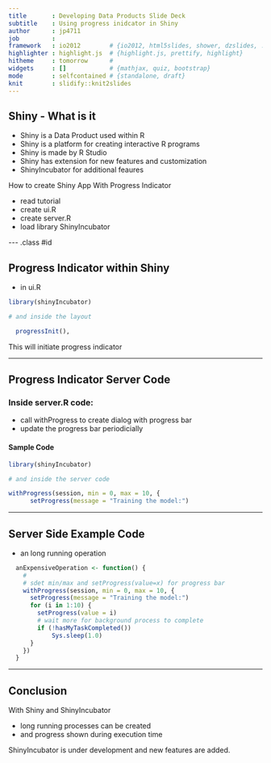 ```yaml
---
title       : Developing Data Products Slide Deck
subtitle    : Using progress inidcator in Shiny
author      : jp4711
job         : 
framework   : io2012        # {io2012, html5slides, shower, dzslides, ...}
highlighter : highlight.js  # {highlight.js, prettify, highlight}
hitheme     : tomorrow      # 
widgets     : []            # {mathjax, quiz, bootstrap}
mode        : selfcontained # {standalone, draft}
knit        : slidify::knit2slides
---
```


## Shiny - What is it

 - Shiny is a Data Product used within R
 - Shiny is a platform for creating interactive R programs
 - Shiny is made by R Studio
 - Shiny has extension for new features and customization
 - ShinyIncubator for additional feaures
 
How to create Shiny App With Progress Indicator
 - read tutorial
 - create ui.R
 - create server.R
 - load library ShinyIncubator


--- .class #id 

## Progress Indicator within Shiny 

 - in ui.R

```r
library(shinyIncubator)

# and inside the layout

  progressInit(),
```

This will initiate progress indicator

---
## Progress Indicator Server Code

### Inside server.R code:
 - call withProgress to create dialog with progress bar
 - update the progress bar periodicially

#### Sample Code

```r
library(shinyIncubator)

# and inside the server code

withProgress(session, min = 0, max = 10, {
      setProgress(message = "Training the model:")
```


---
## Server Side Example Code

 - an long running operation
 

```r
  anExpensiveOperation <- function() {
    #
    # sdet min/max and setProgress(value=x) for progress bar
    withProgress(session, min = 0, max = 10, {
      setProgress(message = "Training the model:")
      for (i in 1:10) {
        setProgress(value = i)
        # wait more for background process to complete
        if (!hasMyTaskCompleted())
            Sys.sleep(1.0)
      }
    })
  }
```


---
## Conclusion

With Shiny and ShinyIncubator
 - long running processes can be created
 - and progress shown during execution time

ShinyIncubator is under development and new features are added.

